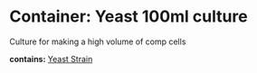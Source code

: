# Container: Yeast 100ml culture

Culture for making a high volume of comp cells

  **contains:** <a href='#' onclick='easy_select("Sample Types", "Yeast Strain")'>Yeast Strain</a>

